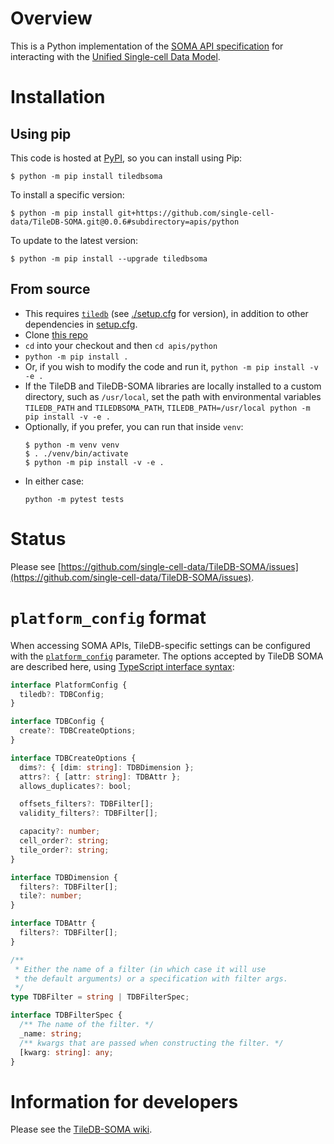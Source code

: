# Overview

This is a Python implementation of the [SOMA API specification](https://github.com/single-cell-data/SOMA/blob/main/abstract_specification.md) for interacting with the [Unified Single-cell Data Model](https://github.com/single-cell-data/SOMA).

# Installation

## Using pip

This code is hosted at [PyPI](https://pypi.org/project/tiledbsoma/), so you can install using Pip:

```shell
$ python -m pip install tiledbsoma
```

To install a specific version:

```shell
$ python -m pip install git+https://github.com/single-cell-data/TileDB-SOMA.git@0.0.6#subdirectory=apis/python
```

To update to the latest version:

```shell
$ python -m pip install --upgrade tiledbsoma
```

## From source

* This requires [`tiledb`](https://github.com/TileDB-Inc/TileDB-Py) (see [./setup.cfg](setup.cfg) for version), in addition to other dependencies in [setup.cfg](./setup.cfg).
* Clone [this repo](https://github.com/single-cell-data/TileDB-SOMA)
* `cd` into your checkout and then `cd apis/python`
* `python -m pip install .`
* Or, if you wish to modify the code and run it, `python -m pip install -v -e .`
* If the TileDB and TileDB-SOMA libraries are locally installed to a custom directory, such as `/usr/local`, set the path with environmental variables `TILEDB_PATH` and `TILEDBSOMA_PATH`, `TILEDB_PATH=/usr/local python -m pip install -v -e .`
* Optionally, if you prefer, you can run that inside `venv`:
  ```shell
  $ python -m venv venv
  $ . ./venv/bin/activate
  $ python -m pip install -v -e .
  ```
* In either case:
  ```shell
  python -m pytest tests
  ```

# Status

Please see [https://github.com/single-cell-data/TileDB-SOMA/issues](https://github.com/single-cell-data/TileDB-SOMA/issues).

# `platform_config` format

When accessing SOMA APIs, TileDB-specific settings can be configured with the [`platform_config`](https://github.com/single-cell-data/SOMA/blob/main/abstract_specification.md#platform-specific-configuration) parameter.
The options accepted by TileDB SOMA are described here, using [TypeScript interface syntax](https://www.typescriptlang.org/docs/handbook/2/objects.html):

```typescript
interface PlatformConfig {
  tiledb?: TDBConfig;
}

interface TDBConfig {
  create?: TDBCreateOptions;
}

interface TDBCreateOptions {
  dims?: { [dim: string]: TDBDimension };
  attrs?: { [attr: string]: TDBAttr };
  allows_duplicates?: bool;

  offsets_filters?: TDBFilter[];
  validity_filters?: TDBFilter[];

  capacity?: number;
  cell_order?: string;
  tile_order?: string;
}

interface TDBDimension {
  filters?: TDBFilter[];
  tile?: number;
}

interface TDBAttr {
  filters?: TDBFilter[];
}

/**
 * Either the name of a filter (in which case it will use
 * the default arguments) or a specification with filter args.
 */
type TDBFilter = string | TDBFilterSpec;

interface TDBFilterSpec {
  /** The name of the filter. */
  _name: string;
  /** kwargs that are passed when constructing the filter. */
  [kwarg: string]: any;
}
```

# Information for developers

Please see the [TileDB-SOMA wiki](https://github.com/single-cell-data/TileDB-SOMA/wiki).
